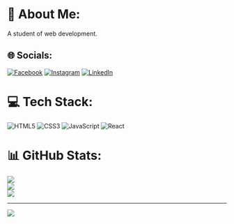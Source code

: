 # 💫 About Me:
A student of web development.


## 🌐 Socials:
[![Facebook](https://img.shields.io/badge/Facebook-%231877F2.svg?logo=Facebook&logoColor=white)](https://facebook.com/raniery.tibau) [![Instagram](https://img.shields.io/badge/Instagram-%23E4405F.svg?logo=Instagram&logoColor=white)](https://instagram.com/tibau.raniery) [![LinkedIn](https://img.shields.io/badge/LinkedIn-%230077B5.svg?logo=linkedin&logoColor=white)](https://linkedin.com/in/raniery.tibau) 

# 💻 Tech Stack:
![HTML5](https://img.shields.io/badge/html5-%23E34F26.svg?style=for-the-badge&logo=html5&logoColor=white) ![CSS3](https://img.shields.io/badge/css3-%231572B6.svg?style=for-the-badge&logo=css3&logoColor=white) ![JavaScript](https://img.shields.io/badge/javascript-%23323330.svg?style=for-the-badge&logo=javascript&logoColor=%23F7DF1E) ![React](https://img.shields.io/badge/react-%2320232a.svg?style=for-the-badge&logo=react&logoColor=%2361DAFB)
# 📊 GitHub Stats:
![](https://github-readme-stats.vercel.app/api?username=ranierytibau&theme=blueberry&hide_border=false&include_all_commits=true&count_private=true)<br/>
![](https://github-readme-streak-stats.herokuapp.com/?user=ranierytibau&theme=blueberry&hide_border=false)<br/>
![](https://github-readme-stats.vercel.app/api/top-langs/?username=ranierytibau&theme=blueberry&hide_border=false&include_all_commits=true&count_private=true&layout=compact)

---
[![](https://visitcount.itsvg.in/api?id=ranierytibau&icon=2&color=12)](https://visitcount.itsvg.in)

<!-- Proudly created with GPRM ( https://gprm.itsvg.in ) -->
